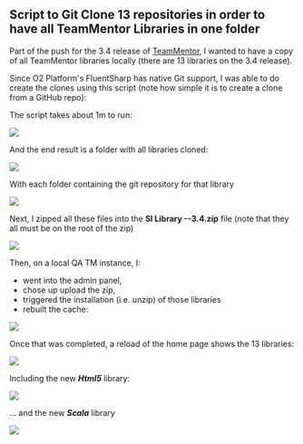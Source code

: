 ## Script to Git Clone 13 repositories in order to have all TeamMentor Libraries in one folder

Part of the push for the 3.4 release of [TeamMentor](https://teammentor.net/), I wanted to have a copy of all TeamMentor libraries locally (there are 13 libraries on the 3.4 release).

Since O2 Platform's FluentSharp has native Git support, I was able to do create the clones using this script (note how simple it is to create a clone from a GitHub repo):  

The script takes about 1m to run:

![](images/image_thumb1.png)

And the end result is a folder with all libraries cloned:

![](images/image_thumb_25255B1_25255D1.png)

With each folder containing the git repository for that library

![](images/image_thumb_25255B2_25255D1.png)

Next, I zipped all these files into the **SI Library --3.4.zip** file (note that they all must be on the root of the zip)

![](images/image_thumb_25255B3_25255D1.png)

Then, on a local QA TM instance, I:

  * went into the admin panel,
  * chose up upload the zip,
  * triggered the installation (i.e. unzip) of those libraries
  * rebuilt the cache:

![](images/image_thumb_25255B4_25255D1.png)

Once that was completed, a reload of the home page shows the 13 libraries:

![](images/image_thumb_25255B5_25255D1.png)

Including the new **_Html5_** library:

![](images/image_thumb_25255B6_25255D1.png)

... and the new **_Scala_** library

![](images/image_thumb_25255B7_25255D1.png)
